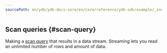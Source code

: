 ```yaml
---
sourcePath: en/ydb/ydb-docs-core/en/core/reference/ydb-sdk/example/_includes/steps/08_scan_query.md
---
```

## Scan queries {#scan-query}

Making a [scan query](../../../../../concepts/scan_query.md) that results in a data stream. Streaming lets you read an unlimited number of rows and amount of data.

